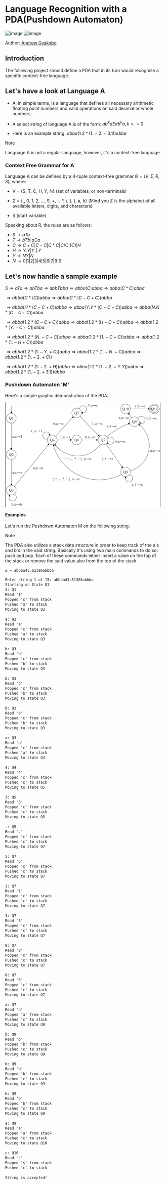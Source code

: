 # Language Recognition with a PDA(Pushdown Automaton)

![image](https://img.shields.io/badge/Python-FFD43B?style=for-the-badge&logo=python&logoColor=blue)
![image](https://img.shields.io/badge/windows%20terminal-4D4D4D?style=for-the-badge&logo=windows%20terminal&logoColor=white)

Author: [Andrew Gyakobo](https://github.com/Gyakobo)

## Introduction
The following project should define a PDA that in its turn would recognize a specific context-free language.

## Let's have a look at Language A
* A, in simple terms, is a language that defines all necessary arithmetic floating point numbers and valid operations on said decimal or whole numbers. 

* A select string of language A is of the form: 
  $ab^kaEab^ka, k>=0$

* Here is an example string: $abba(1.2*(1.-2.+3.1))abba$

>[!Note] 
>Language A is not a regular language, however, it's a context-free language

### Context Free Grammar for A

Language A can be defined by a 4-tuple context-free grammar $G = (V, \Sigma, R, S)$, where:

* V = {S, T, C, H, Y, N} (set of variables, or non-terminals)

* $\Sigma$ = {., 0, 1, 2, ..., 9, +, -, *, /, (, ), a, b} (Mind you $\Sigma$ is the alphabet of all available letters, digits, and characters)

* S (start variable)

Speaking about R, the rules are as follows:

* $S \rightarrow aTa$
* $T \rightarrow bTb|aCa$
* $C \rightarrow C+C|C-C|C*C|C/C|(C)|H$
* $H \rightarrow Y.Y|Y.|.Y$ 
* $Y \rightarrow NY|N$
* $N \rightarrow 0|1|2|3|4|5|6|7|8|9$

## Let's now handle a sample example
$S \Rightarrow aTa \Rightarrow abTba \Rightarrow abbTbba \Rightarrow abba(C)abba \Rightarrow abba(C * C)abba$

$\Rightarrow abba(C* (C))abba \Rightarrow abba(C * (C-C+C))abba$

$\Rightarrow abba(H * (C-C+C))abba \Rightarrow abba(Y.Y * (C-C+C))abba \Rightarrow abba(N.N * (C-C+C))abba$

$\Rightarrow abba(1.2*(C-C+C))abba \Rightarrow abba(1.2*(H-C+C))abba \Rightarrow abba(1.2 * (Y.-C+C))abba$

$\Rightarrow abba(1.2*(N.-C+C))abba \Rightarrow abba(1.2*(1.-C+C))abba \Rightarrow abba(1.2 * (1. - H + C))abba$

$\Rightarrow abba(1.2 * (1. - Y. + C))abba \Rightarrow abba(1.2 * (1. - N. + C))abba \Rightarrow abba(1.2 * (1. - 2. + C))$

$\Rightarrow abba(1.2 * (1. - 2. + H))abba \Rightarrow abba(1.2 * (1. - 2. + Y.Y))abba \Rightarrow abba(1.2 * (1. - 2. + 3.1))abba$

### Pushdown Automaton 'M'

Here's a simple graphic demonstration of the PDA:

<img src="assets/PDF_img.png" style="float: left; margin-bottom: 1rem;">

#### Examples

Let's run the Pushdown Automaton M on the following string: 

>[!Note] 
>The PDA also utilizes a stack data structure in order to keep track of the a's and b's in the said string. Basically it's using two main commands to do so: push and pop. Each of these commands either insert a value on the top of the stack or remove the said value also from the top of the stack. 

```
w = abbba43.51386abbba
```

```
Enter string 1 of 15: abbba43.51386abbba
Starting on State Q1
$: Q1
Read '$'
Popped 'ε' from stack
Pushed '$' to stack
Moving to state Q2

a: Q2
Read 'a'
Popped 'ε' from stack
Pushed 'a' to stack
Moving to state Q3

b: Q3
Read 'b'
Popped 'ε' from stack
Pushed 'b' to stack
Moving to state Q3

b: Q3
Read 'b'
Popped 'ε' from stack
Pushed 'b' to stack
Moving to state Q3

b: Q3
Read 'b'
Popped 'ε' from stack
Pushed 'b' to stack
Moving to state Q3

a: Q3
Read 'a'
Popped 'ε' from stack
Pushed 'a' to stack
Moving to state Q4

4: Q4
Read '4'
Popped 'ε' from stack
Pushed 'ε' to stack
Moving to state Q5

3: Q5
Read '3'
Popped 'ε' from stack
Pushed 'ε' to stack
Moving to state Q5

.: Q5
Read '.'
Popped 'ε' from stack
Pushed 'ε' to stack
Moving to state Q7

5: Q7
Read '5'
Popped 'ε' from stack
Pushed 'ε' to stack
Moving to state Q7

1: Q7
Read '1'
Popped 'ε' from stack
Pushed 'ε' to stack
Moving to state Q7

3: Q7
Read '3'
Popped 'ε' from stack
Pushed 'ε' to stack
Moving to state Q7

8: Q7
Read '8'
Popped 'ε' from stack
Pushed 'ε' to stack
Moving to state Q7

6: Q7
Read '6'
Popped 'ε' from stack
Pushed 'ε' to stack
Moving to state Q7

a: Q7
Read 'a'
Popped 'a' from stack
Pushed 'ε' to stack
Moving to state Q9

b: Q9
Read 'b'
Popped 'b' from stack
Pushed 'ε' to stack
Moving to state Q9

b: Q9
Read 'b'
Popped 'b' from stack
Pushed 'ε' to stack
Moving to state Q9

b: Q9
Read 'b'
Popped 'b' from stack
Pushed 'ε' to stack
Moving to state Q9

a: Q9
Read 'a'
Popped 'a' from stack
Pushed 'ε' to stack
Moving to state Q10

ε: Q10
Read 'ε'
Popped '$' from stack
Pushed 'ε' to stack

String is accepted!
```
